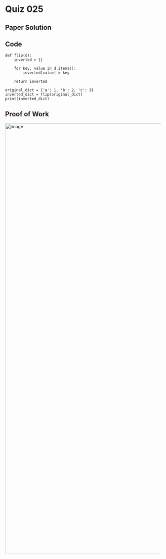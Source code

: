 # Quiz 025

## Paper Solution

## Code

```
def flip(d):
    inverted = {}

    for key, value in d.items():
        inverted[value] = key

    return inverted

original_dict = {'a': 1, 'b': 2, 'c': 3}
inverted_dict = flip(original_dict)
print(inverted_dict)
```
## Proof of Work

<img width="1392" alt="image" src="https://github.com/user-attachments/assets/a0ded82a-5b1a-42f0-bad8-ccc5f6f61949">

